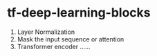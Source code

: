 # tf-deep-learning-blocks

1. Layer Normalization
2. Mask the input sequence or attention
3. Transformer encoder
......
